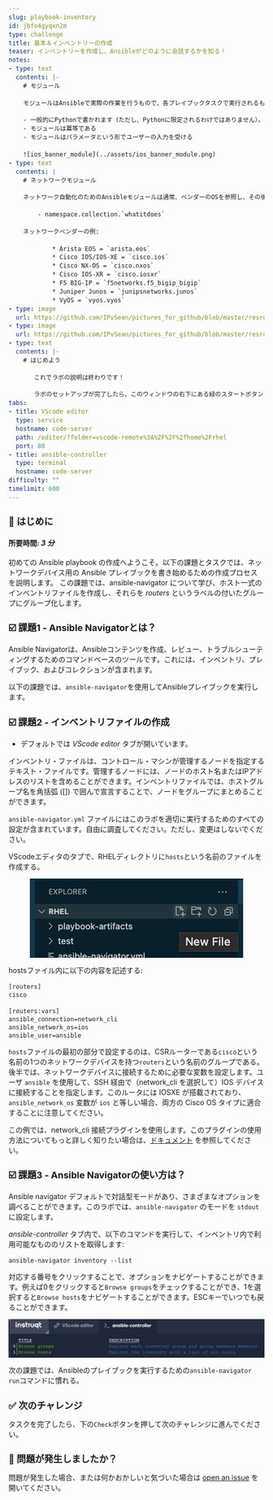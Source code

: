 ```yaml
---
slug: playbook-inventory
id: jbfo4gyqxn2m
type: challenge
title: 基本＆インベントリーの作成
teaser: インベントリーを作成し、Ansibleがどのように会話するかを知る！
notes:
- type: text
  contents: |-
    # モジュール

    モジュールはAnsibleで実際の作業を行うもので、各プレイブックタスクで実行されるものです。

    - 一般的にPythonで書かれます（ただし、Pythonに限定されるわけではありません）。
    - モジュールは冪等である
    - モジュールはパラメータという形でユーザーの入力を受ける

    ![ios_banner_module](../assets/ios_banner_module.png)
- type: text
  contents: |
    # ネットワークモジュール

    ネットワーク自動化のためのAnsibleモジュールは通常、ベンダーのOSを参照し、その後にモジュール名が続く。

        - namespace.collection.`whatitdoes`

    ネットワークベンダーの例:

            * Arista EOS = `arista.eos`
            * Cisco IOS/IOS-XE = `cisco.ios`
            * Cisco NX-OS = `cisco.nxos`
            * Cisco IOS-XR = `cisco.iosxr`
            * F5 BIG-IP = `f5networks.f5_bigip_bigip`
            * Juniper Junos = `junipsnetworks.junos`
            * VyOS = `vyos.vyos`
- type: image
  url: https://github.com/IPvSean/pictures_for_github/blob/master/resrouce_modules_slide.png?raw=true
- type: image
  url: https://github.com/IPvSean/pictures_for_github/blob/master/resrouce_modules_slide2.png?raw=true
- type: text
  contents: |-
    # はじめよう

       これでラボの説明は終わりです！

       ラボのセットアップが完了したら、このウィンドウの右下にある緑のスタートボタン <img src="https://github.com/IPvSean/pictures_for_github/blob/master/start_button.png?raw=true" width="100px" align="left"> をクリックしてください。
tabs:
- title: VScode editor
  type: service
  hostname: code-server
  path: /editor/?folder=vscode-remote%3A%2F%2F%2fhome%2Frhel
  port: 80
- title: ansible-controller
  type: terminal
  hostname: code-server
difficulty: ""
timelimit: 600
---
```

👋 はじめに
===
#### 所要時間: *3 分*<p>
初めての Ansible playbook の作成へようこそ。以下の課題とタスクでは、ネットワークデバイス用の Ansible プレイブックを書き始めるための作成プロセスを説明します。
この課題では、ansible-navigator について学び、ホスト一式のインベントリファイルを作成し、それらを *routers* というラベルの付いたグループにグループ化します。

☑️ 課題1 - Ansible Navigatorとは？
===

Ansible Navigatorは、Ansibleコンテンツを作成、レビュー、トラブルシューティングするためのコマンドベースのツールです。これには、インベントリ、プレイブック、およびコレクションが含まれます。

以下の課題では、`ansible-navigator`を使用してAnsibleプレイブックを実行します。

☑️ 課題2 - インベントリファイルの作成
===
* デフォルトでは *VScode editor* タブが開いています。

インベントリ・ファイルは、コントロール・マシンが管理するノードを指定するテキスト・ファイルです。管理するノードには、ノードのホスト名またはIPアドレスのリストを含めることができます。インベントリファイルでは、ホストグループ名を角括弧 ([]) で囲んで宣言することで、ノードをグループにまとめることができます。

`ansible-navigator.yml` ファイルにはこのラボを適切に実行するためのすべての設定が含まれています。自由に調査してください。ただし、変更はしないでください。

VScodeエディタのタブで、RHELディレクトリに`hosts`という名前のファイルを作成する。

![Create File](../assets/create_file.png)

hostsファイル内に以下の内容を記述する:

```
[routers]
cisco

[routers:vars]
ansible_connection=network_cli
ansible_network_os=ios
ansible_user=ansible
```

`hosts`ファイルの最初の部分で設定するのは、CSRルーターである`cisco`という名前の1つのネットワークデバイスを持つ`routers`という名前のグループである。後半では、ネットワークデバイスに接続するために必要な変数を設定します。ユーザ `ansible` を使用して、SSH 経由で（network_cli を選択して）IOS デバイスに接続することを指定します。このルータには IOSXE が搭載されており、`ansible_network_os` 変数が `ios` と等しい場合、両方の Cisco OS タイプに適合することに注意してください。

この例では、network_cli 接続プラグインを使用します。このプラグインの使用方法についてもっと詳しく知りたい場合は、[ドキュメント](https://docs.ansible.com/ansible/latest/collections/ansible/netcommon/network_cli_connection.html) を参照してください。

☑️ 課題3 - Ansible Navigatorの使い方は？
===

Ansible navigator デフォルトで対話型モードがあり、さまざまなオプションを調べることができます。このラボでは、`ansible-navigator` のモードを `stdout` に設定します。

*ansible-controller* タブ内で、以下のコマンドを実行して、インベントリ内で利用可能なもののリストを取得します:

```
ansible-navigator inventory --list
```

対応する番号をクリックすることで、オプションをナビゲートすることができます。例えば0をクリックすると`Browse groups`をチェックすることができ、1を選択すると`Browse hosts`をナビゲートすることができます。ESCキーでいつでも戻ることができます。

![navigator_options](../assets/navigator_options.png)

次の課題では、Ansibleのプレイブックを実行するための`ansible-navigator run`コマンドに慣れる。


✅ 次のチャレンジ
===
タスクを完了したら、下の`Check`ボタンを押して次のチャレンジに進んでください。

🐛 問題が発生しましたか？
====

問題が発生した場合、または何かおかしいと気づいた場合は [open an issue](https://github.com/ansible/instruqt/issues/new?labels=network-automation-playbook&title=Issue+with+Writing+First+Network+Playbook+playbook-inventory&assignees=dafmendo) を開いてください。

<style type="text/css" rel="stylesheet">
  .lightbox {
    display: none;
    position: fixed;
    justify-content: center;
    align-items: center;
    z-index: 999;
    top: 0;
    left: 0;
    right: 0;
    bottom: 0;
    padding: 1rem;
    background: rgba(0, 0, 0, 0.8);
    margin-left: auto;
    margin-right: auto;
    margin-top: auto;
    margin-bottom: auto;
  }
  .lightbox:target {
    display: flex;
  }
  .lightbox img {
    /* max-height: 100% */
    max-width: 60%;
    max-height: 60%;
  }
  img {
    display: block;
    margin-left: auto;
    margin-right: auto;
  }
  h1 {
    font-size: 18px;
  }
    h2 {
    font-size: 16px;
    font-weight: 600
  }
    h3 {
    font-size: 14px;
    font-weight: 600
  }
  p span {
    font-size: 14px;
  }
  ul li span {
    font-size: 14px
  }
</style>
